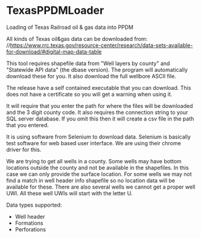 # TexasPPDMLoader
Loading of Texas Railroad oil &amp; gas data into PPDM

All kinds of Texas oil&gas data can be downloaded from:
//https://www.rrc.texas.gov/resource-center/research/data-sets-available-for-download/#digital-map-data-table

This tool requires shapefile data from "Well layers by county" and "Statewide API data" (the dbase version). The program will automatically download these for you. It also download the full wellbore ASCII file.

The release have a self contained executable that you can download. This does not have a certificate so you will get a warning when using it.

It will require that you enter the path for where the files will be downloaded and the 3 digit county code. It also requires the connection string to your SQL server database. If you omit this then it will create a csv file in the path that you entered.

It is using software from Selenium to download data. Selenium is basically test software for web based user interface. We are using their chrome driver for this.

We are trying to get all wells in a county. Some wells may have bottom locations outside the county and not be available in the shapefiles. In this case we can only provide the surface location. For some wells we may not find a match in well header info shapefile so no location data will be available for these. There are also several wells we cannot get a proper well UWI. All these well UWIs will start with the letter U.

Data types supported:
* Well header
* Formations
* Perforations



